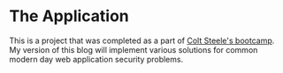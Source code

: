 # The Application

This is a project that was completed as a part of [Colt Steele's bootcamp](https://www.udemy.com/the-web-developer-bootcamp/).  My version of this blog will implement various solutions for common modern day web application security problems.
